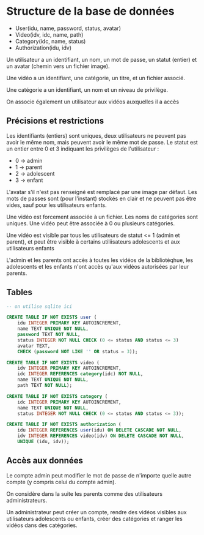 # Structure de la base de données

- User(idu, name, password, status, avatar)
- Video(idv, idc, name, path)
- Category(idc, name, status)
- Authorization(idu, idv)

Un utilisateur a un identifiant, un nom, un mot de passe, un statut (entier) et un avatar (chemin vers un fichier image).

Une vidéo a un identifiant, une catégorie, un titre, et un fichier associé.

Une catégorie a un identifiant, un nom et un niveau de privilège.

On associe également un utilisateur aux vidéos auxquelles il a accès

## Précisions et restrictions

Les identifiants (entiers) sont uniques, deux utilisateurs ne peuvent pas avoir le même nom, mais peuvent avoir le même mot de passe. Le statut est un entier entre 0 et 3 indiquant les privilèges de l'utilisateur :
- 0 -> admin
- 1 -> parent
- 2 -> adolescent
- 3 -> enfant

L'avatar s'il n'est pas renseigné est remplacé par une image par défaut. Les mots de passes sont (pour l'instant) stockés en clair et ne peuvent pas être vides, sauf pour les utilisateurs enfants.

Une vidéo est forcement associée à un fichier. Les noms de catégories sont uniques. Une vidéo peut être associée à 0 ou plusieurs catégories.

Une vidéo est visible par tous les utilisateurs de statut <= 1 (admin et parent), et peut être visible à certains utiliisateurs adolescents et aux utilisateurs enfants

L'admin et les parents ont accès à toutes les vidéos de la bibliotèqhue, les adolescents et les enfants n'ont accès qu'aux vidéos autorisées par leur parents.

## Tables

```sql
-- on utilise sqlite ici

CREATE TABLE IF NOT EXISTS user (
    idu INTEGER PRIMARY KEY AUTOINCREMENT,
    name TEXT UNIQUE NOT NULL,
    password TEXT NOT NULL,
    status INTEGER NOT NULL CHECK (0 <= status AND status <= 3)
    avatar TEXT,
    CHECK (password NOT LIKE '' OR status = 3));

CREATE TABLE IF NOT EXISTS video (
    idv INTEGER PRIMARY KEY AUTOINCREMENT,
    idc INTEGER REFERENCES category(idc) NOT NULL,
    name TEXT UNIQUE NOT NULL,
    path TEXT NOT NULL);

CREATE TABLE IF NOT EXISTS category (
    idc INTEGER PRIMARY KEY AUTOINCREMENT,
    name TEXT UNIQUE NOT NULL,
    status INTEGER NOT NULL CHECK (0 <= status AND status <= 3));

CREATE TABLE IF NOT EXISTS authorization (
    idu INTEGER REFERENCES user(idu) ON DELETE CASCADE NOT NULL,
    idv INTEGER REFERENCES video(idv) ON DELETE CASCADE NOT NULL,
    UNIQUE (idu, idv));
```

## Accès aux données

Le compte admin peut modifier le mot de passe de n'importe quelle autre compte (y compris celui du compte admin).

On considère dans la suite les parents comme des utilisateurs administrateurs.

Un administrateur peut créer un compte, rendre des vidéos visibles aux utilisateurs adolescents ou enfants, créer des catégories et ranger les vidéos dans des catégories.

